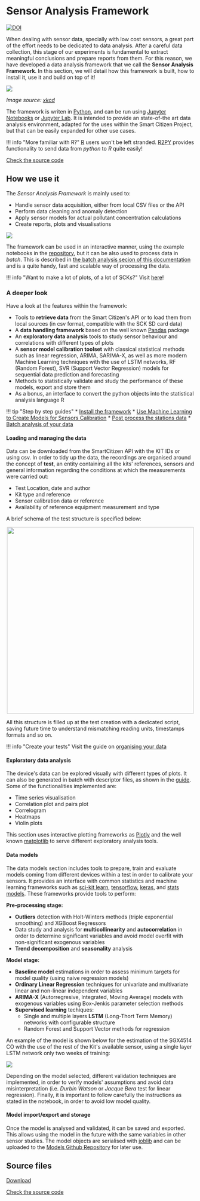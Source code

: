 Sensor Analysis Framework
=========================

[![DOI](https://zenodo.org/badge/97752018.svg)](https://zenodo.org/badge/latestdoi/97752018)

When dealing with sensor data, specially with low cost sensors, a great part of the effort needs to be dedicated to data analysis. After a careful data collection, this stage of our experiments is fundamental to extract meaningful conclusions and prepare reports from them. For this reason, we have developed a data analysis framework that we call the **Sensor Analysis Framework**. In this section, we will detail how this framework is built, how to install it, use it and build on top of it!

![](https://imgs.xkcd.com/comics/the_data_so_far.png)

_Image source: [xkcd](https://xkcd.com/373/)_

The framework is writen in [Python](http://www.python.org), and can be run using [Jupyter Notebooks](http://jupyter.org/) or [Jupyter Lab](https://github.com/jupyterlab/jupyterlab). It is intended to provide an state-of-the art data analysis environment, adapted for the uses within the Smart Citizen Project, but that can be easily expanded for other use cases.

!!! info "More familiar with R?"
    [R](https://www.r-project.org/) users won't be left stranded. [R2PY](https://rpy2.bitbucket.io/) provides functionality to send data from _python_ to _R_ quite easily!

<a class="github-button" data-size="large" href="https://github.com/fablabbcn/smartcitizen-iscape-data" aria-label="Check the source code">Check the source code</a>

## How we use it

The _Sensor Analysis Framework_ is mainly used to:

- Handle sensor data acquisition, either from local CSV files or the API
- Perform data cleaning and anomaly detection
- Apply sensor models for actual pollutant concentration calculations
- Create reports, plots and visualisations

![](https://i.imgur.com/siufqdY.png)

The framework can be used in an interactive manner, using the example notebooks in the [repository](https://github.com/fablabbcn/smartcitizen-iscape-data/tree/master/notebooks/src_ipynb), but it can be also used to process data in _batch_. This is described in [the batch analysis secion of this documentation](/Sensor%20Analysis%20Framework/guides/Analyse%20your%20data%20in%20batch) and is a quite handy, fast and scalable way of processing the data.

!!! info "Want to make a lot of plots, of a lot of SCKs?"
    Visit [here](/Sensor%20Analysis%20Framework/guides/Analyse%20your%20data%20in%20batch)!

### A deeper look

Have a look at the features within the framework: 

- Tools to **retrieve data** from the Smart Citizen's API or to load them from local sources (in csv format, compatible with the SCK SD card data)
- A **data handling framework** based on the well known [Pandas](http://www.pandas.org) package
- An **exploratory data analysis** tools to study sensor behaviour and correlations with different types of plots
- A **sensor model calibration toolset** with classical statistical methods such as linear regression, ARIMA, SARIMA-X, as well as more modern Machine Learning techniques with the use of LSTM networks, RF (Random Forest), SVR (Support Vector Regression) models for sequential data prediction and forecasting
- Methods to statistically validate and study the performance of these models, export and store them
- As a bonus, an interface to convert the python objects into the statistical analysis language R

!!! tip "Step by step guides"
	* [Install the framework](/Sensor%20Analysis%20Framework/guides/Install%20the%20framework/)
	* [Use Machine Learning to Create Models for Sensors Calibration](/Sensor%20Analysis%20Framework/guides/Creating%20Models%20for%20Sensors%20Calibration/)
	* [Post process the stations data](/Sensor%20Analysis%20Framework/guides/Post%20processing%20the%20Stations%20Data/)
    * [Batch analysis of your data](/Sensor%20Analysis%20Framework/guides/Analyse%20your%20data%20in%20batch)

#### Loading and managing the data

Data can be downloaded from the SmartCitizen API with the KIT IDs or using csv. In order to tidy up the data, the recordings are organised around the concept of **test**, an entity containing all the kits' references, sensors and general information regarding the conditions at which the measurements were carried out:

- Test Location, date and author
- Kit type and reference
- Sensor calibration data or reference
- Availability of reference equipment measurement and type

A brief schema of the test structure is specified below:

<div style="text-align:center">
<image src="https://i.imgur.com/CSi5tL4.png" width="500px"/>
</div>

All this structure is filled up at the test creation with a dedicated script, saving future time to understand mismatching reading units, timestamps formats and so on.

!!! info "Create your tests"
    Visit the guide on [organising your data](/Sensor%20Analysis%20Framework/guides/Organise%20your%20data) 

#### Exploratory data analysis

The device's data can be explored visually with different types of plots. It can also be generated in batch with descriptor files, as shown in the [guide](/Sensor%20Analysis%20Framework/guides/Analyse%20your%20data%20in%20batch).
 Some of the functionalities implemented are:

- Time series visualisation
- Correlation plot and pairs plot
- Correlogram
- Heatmaps
- Violin plots

This section uses interactive plotting frameworks as [Plotly](http://plot.ly) and the well known [matplotlib](http://matplotlib.org/) to serve different exploratory analysis tools.

#### Data models

The data models section includes tools to prepare, train and evaluate models coming from different devices within a test in order to calibrate your sensors. It provides an interface with common statistics and machine learning frameworks such as [sci-kit learn](http://scikit-learn.org/), [tensorflow](https://www.tensorflow.org), [keras](http://keras.io/), and [stats models](http://www.statsmodels.org/dev/tsa.html#module-statsmodels.tsa). These frameworks provide tools to perform:

**Pre-processing stage:**

- **Outliers** detection with Holt-Winters methods (triple exponential smoothing) and XGBoost Regressors
- Data study and analysis for **multicollinearity** and **autocorrelation** in order to determine significant variables and avoid model overfit with non-significant exogenous variables
- **Trend decomposition** and **seasonality** analysis

**Model stage:**

- **Baseline model** estimations in order to assess minimum targets for model quality (using naive regression models)
- **Ordinary Linear Regression** techniques for univariate and multivariate linear and non-linear independent variables
- **ARIMA-X** (Autorregresive, Integrated, Moving Average) models with exogenous variables using Box-Jenkis parameter selection methods
- **Supervised learning** techiques:
    - Single and multiple layers **LSTM** (Long-Thort Term Memory) networks with configurable structure
    - Random Forest and Support Vector methods for regression

An example of the model is shown below for the estimation of the SGX4514 CO with the use of the rest of the Kit's available sensor, using a single layer LSTM network only two weeks of training:

![](https://i.imgur.com/Sdy5vWy.png)

Depending on the model selected, different validation techniques are implemented, in order to verify models' assumptions and avoid data misinterpretation (i.e. *Durbin Watson* or *Jacque Bera* test for linear regression). Finally, it is important to follow carefully the instructions as stated in the notebook, in order to avoid low model quality.

#### Model import/export and storage

Once the model is analysed and validated, it can be saved and exported. This allows using the model in the future with the same variables in other sensor studies. The model objects are serialised with [joblib](https://github.com/joblib/joblib) and can be uploaded to the [Models Github Repository](https://github.com/fablabbcn/smartcitizen-iscape-models) for later use.

## Source files

<a class="github-button" data-size="large" href="https://github.com/fablabbcn/smartcitizen-iscape-data/archive/master.zip" data-icon="octicon-cloud-download" aria-label="Download from GitHub">Download</a>

<a class="github-button" data-size="large" href="https://github.com/fablabbcn/smartcitizen-iscape-data" aria-label="Check the source code">Check the source code</a>